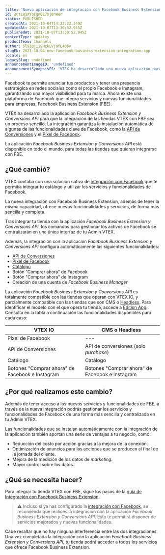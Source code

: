 ```yaml
---
title: 'Nueva aplicación de integración con Facebook Business Extension'
id: 2utLq1XYqIgnQE7Xj0nWer
status: PUBLISHED
createdAt: 2021-10-04T14:32:22.349Z
updatedAt: 2021-10-07T13:30:52.945Z
publishedAt: 2021-10-07T13:30:52.945Z
contentType: updates
productTeam: Channels
author: 5l9ZQjiivHzkEVjafL4O6v
slugEN: 2021-10-04-new-facebook-business-extension-integration-app
locale: es
legacySlug: undefined
announcementImageID: 'undefined'
announcementSynopsisES: 'VTEX ha desarrollado una nueva aplicación para que integres tu tienda con Facebook Business Extension (FBE).'
---
```


Facebook te permite anunciar tus productos y tener una presencia estratégica en redes sociales como el propio Facebook e Instagram, garantizando una mayor visibilidad para tu marca. Ahora existe una plataforma de Facebook que integra servicios y nuevas funcionalidades para empresas, Facebook Business Extension (FBE).

VTEX ha desarrollado la aplicación _Facebook Business Extension y Conversions API_ para que la integración de las tiendas VTEX con FBE sea un proceso sencillo. La integración garantiza la instalación automática de algunas de las funcionalidades clave de Facebook, como la [API de Conversiones](https://help.vtex.com/es/tracks/integracao-com-o-facebook-business-extension--2hS3ANSZ7vlHCcba4h7k8D#api-de-conversiones) y el [Píxel de Facebook](https://help.vtex.com/es/tracks/integracao-com-o-facebook-business-extension--2hS3ANSZ7vlHCcba4h7k8D#pixel-de-facebook).

La aplicación _Facebook Business Extension y Conversions API_ está disponible en todo el mundo, para todas las tiendas que quieran integrarse con FBE.

## ¿Qué cambió?

VTEX contaba con una solución nativa de [integración con Facebook](https://help.vtex.com/es/tracks/integracao-com-o-facebook--7h8KvIC4DbRRc8VlyJ8PFc) que te permitía integrar tu catálogo y utilizar los servicios y funcionalidades de Facebook. 

La nueva integración con Facebook Business Extension, además de tener la misma capacidad, ofrece nuevas funcionalidades y servicios, de forma más sencilla y completa. 

Tras integrar tu tienda con la aplicación _Facebook Business Extension y Conversions API_, los comandos para gestionar los activos de Facebook se centralizarán en una única interfaz de tu Admin VTEX.

Además, la integración con la aplicación _Facebook Business Extension y Conversions API_ configura automáticamente las siguientes funcionalidades:

- [API de Conversiones](https://help.vtex.com/es/tracks/integracao-com-o-facebook-business-extension--2hS3ANSZ7vlHCcba4h7k8D#api-de-conversiones)
- [Píxel de Facebook](https://help.vtex.com/es/tracks/integracao-com-o-facebook-business-extension--2hS3ANSZ7vlHCcba4h7k8D#pixel-de-facebook)
- [Catálogo](https://developers.facebook.com/docs/marketing-api/catalog?locale=es_LA)
- Botón “Comprar ahora" de Facebook
- Botón "Comprar ahora" de Instagram
- Creación de una cuenta de _Facebook Business Manager_

La aplicación _Facebook Business Extension y Conversions API_ es totalmente compatible con las tiendas que operan con VTEX IO, y parcialmente compatible con las tiendas que son CMS o [Headless](https://vtex.com/en/blog/strategy/headless-commerce-what-it-is-and-why-its-growing-so-fast/). Para identificar el modelo con el que opera tu tienda, accede a [Edition App](https://developers.vtex.com/vtex-developer-docs/docs/vtex-io-documentation-edition-app). Consulta en la tabla a continuación las funcionalidades disponibles para cada caso:

| **VTEX IO** | **CMS o Headless** |
| ---------- | ---------- |
| Píxel de Facebook | --- |
| API de Conversiones | API de conversiones (solo _purchase_) |
| Catálogo | Catálogo |
| Botones "Comprar ahora" de Facebook e Instagram | Botones "Comprar ahora" de Facebook e Instagram |

## ¿Por qué realizamos este cambio?

Además de tener acceso a los nuevos servicios y funcionalidades de FBE, a través de la nueva integración podrás gestionar los servicios y funcionalidades de Facebook de una forma más sencilla y centralizada en tu Admin VTEX.

Las funcionalidades que se instalan automáticamente con la integración de la aplicación también aportan una serie de ventajas a tu negocio, como:

- Reducción del costo por acción gracias a la mejora de la conexión.
- Optimización de anuncios para las acciones que se producen al final de la jornada del cliente.
- Mejora de la medición de los datos de _marketing_.
- Mayor control sobre los datos.

## ¿Qué se necesita hacer?

Para integrar tu tienda VTEX con FBE, sigue los pasos de la [guía de Integración con Facebook Business Extension](https://help.vtex.com/es/tracks/integracao-com-o-facebook-business-extension--2hS3ANSZ7vlHCcba4h7k8D).

> ⚠️ Incluso si ya has configurado la <a href= "https://help.vtex.com/es/tracks/integracao-com-o-facebook--7h8KvIC4DbRRc8VlyJ8PFc">integración con Facebook</a>, se recomienda que realices la integración con la aplicación *Facebook Business Extension y Conversions API*. Esto te permitirá disponer de servicios mejorados y nuevas funcionalidades.

Cabe resaltar que no hay ninguna interferencia entre las dos integraciones. Una vez completada la integración con la aplicación _Facebook Business Extension y Conversions API_, tu tienda podrá acceder a todos los servicios que ofrece Facebook Business Extension.

